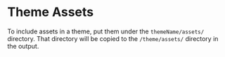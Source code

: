 
# Theme Assets #

To include assets in a theme, put them under the `themeName/assets/` directory.
That directory will be copied to the `/theme/assets/`
directory in the output.
